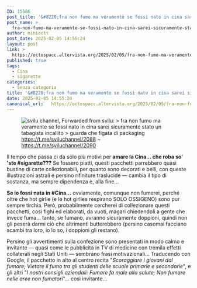 ```yaml
---
ID: 15586
post_title: '&#8220;fra non fumo ma veramente se fossi nato in cina sarei sicuramente stato un tabagista incallito&#8221;'
post_name: >
  fra-non-fumo-ma-veramente-se-fossi-nato-in-cina-sarei-sicuramente-stato-un-tabagista-incallito
author: minioctt
post_date: 2025-02-05 14:55:24
layout: post
link: >
  https://octospacc.altervista.org/2025/02/05/fra-non-fumo-ma-veramente-se-fossi-nato-in-cina-sarei-sicuramente-stato-un-tabagista-incallito/
published: true
tags:
  - Cina
  - sigarette
categories:
  - Senza categoria
title: '&#8220;fra non fumo ma veramente se fossi nato in cina sarei sicuramente stato un tabagista incallito&#8221;'
date: 2025-02-05 14:55:24
canonical_url:   https://octospacc.altervista.org/2025/02/05/fra-non-fumo-ma-veramente-se-fossi-nato-in-cina-sarei-sicuramente-stato-un-tabagista-incallito/
---
```

<!-- wp:image {"id":16347,"sizeSlug":"full","linkDestination":"none"} -->
<figure class="wp-block-image size-full"><img src="{{site.cdnurl}}/assets/uploads/2025/02/image-19.png" alt="svilu channel, Forwarded from svilu:
&gt; fra non fumo ma veramente se fossi nato in cina sarei sicuramente stato un tabagista incallito
&gt; guarda che figata di packaging" class="wp-image-16347"/><figcaption class="wp-element-caption"><a href="https://t.me/sviluchannel/2088">https://t.me/sviluchannel/2088</a> ~ <a href="https://t.me/sviluchannel/2090">https://t.me/sviluchannel/2090</a></figcaption></figure>
<!-- /wp:image -->

<!-- wp:paragraph -->
<p>Il tempo che passa ci da solo più motivi per <strong>amare la Cina... che roba so' 'ste #sigarette???</strong> Se fossero piatti, questi pacchetti parrebbero quasi bustine di carte collezionabili, per quanto sono decorati e belli, con queste illustrazioni astrali e persino rifiniture traslucide — cambia il tipo di sostanza, ma sempre dipendenza è, alla fine...</p>
<!-- /wp:paragraph -->

<!-- wp:paragraph -->
<p><strong>Se io fossi nata in #Cina...</strong> ovviamente, comunque non fumerei, perché oltre che hot girlie (e le hot girlies respirano SOLO OSSIGENO) sono pur sempre tirchia. Però, probabilmente cercherei di collezionare questi pacchetti, così fighi ed elaborati, da vuoti, magari chiedendoli a gente che invece fuma... tanto, se fumano, avranno sicuramente doppioni, quindi non gli peserà darmi ciò che altrimenti butterebbero (persino casomai facciano scambi tra loro, io lo so, i doppioni gli restano).</p>
<!-- /wp:paragraph -->

<!-- wp:paragraph -->
<p>Persino gli avvertimenti sulla confezione sono presentati in modo calmo e invitante — quasi come le pubblicità in TV di medicine con tremila effetti collaterali negli Stati Uniti — sembrano frasi motivazionali... Traducendo con Google, il pacchetto in alto al centro recita "<em>Scoraggiare i giovani dal fumare; Vietare il fumo tra gli studenti delle scuole primarie e secondarie</em>", e gli altri "<em>I nostri consigli aziendali: Fumare fa male alla salute; Non fumare nelle aree non fumatori</em>"... così invitante...</p>
<!-- /wp:paragraph -->